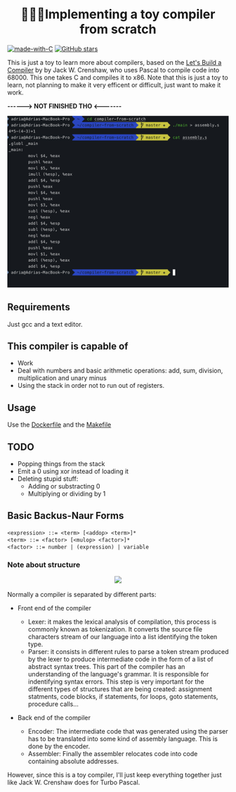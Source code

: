 <h1 align="center"> 👷🏾‍♂️Implementing a toy compiler from scratch</h1>

[![made-with-C](https://img.shields.io/badge/Made%20with-C-1f425f.svg)](http://commonmark.org) [![GitHub stars](https://img.shields.io/github/stars/adriacabeza/compiler-from-scratch?style=social&label=Star&maxAge=2592000)](https://GitHub.com/adriacabeza/compiler-from-scratch/stargazers/)


This is just a toy to learn more about compilers, based on the [Let's Build a Compiler](https://compilers.iecc.com/crenshaw/tutor1.txt) by by Jack W. Crenshaw, who uses Pascal to compile code into 68000. This one takes C and compiles it to x86. Note that this is just a toy to learn, not planning to make it very efficent or difficult, just want to make it work.  

**------> NOT FINISHED THO <-------**

<img src="./docs/arithmetic.png"/>



## Requirements
Just gcc and a text editor.

## This compiler is capable of
- Work
- Deal with numbers and basic arithmetic operations: add, sum, division, multiplication and unary minus
- Using the stack in order not to run out of registers. 

## Usage
Use the [Dockerfile](./Dockerfile) and the [Makefile](./Makefile)

## TODO
- Popping things from the stack
- Emit a 0 using xor instead of loading it 
- Deleting stupid stuff:
	- Adding or substracting  0 
	- Multiplying or dividing by 1


## Basic Backus-Naur Forms

```
<expression> ::= <term> [<addop> <term>]*
<term> ::= <factor> [<mulop> <factor>]*
<factor> ::= number | (expression) | variable
```


### Note about structure
<p align="center"><img src="http://www.cs.man.ac.uk/~pjj/farrell/cmpgif01.gif"/></p>
Normally a compiler is separated by different parts:

- Front end of the compiler
	- Lexer: it makes the lexical analysis of compilation, this process is commonly known as tokenization. It converts the source file characters stream of our language into a list identifying the token type. 
	- Parser: it consists in different rules to parse a token stream produced by the lexer to produce intermediate code in the form of a list of abstract syntax trees. This part of the compiler has an understanding of the language's grammar. It is responsible for indentifying syntax errors. This step is very important for the different types of structures that are being created: assignment statments, code blocks, if statements, for loops, goto statements, procedure calls...

- Back end of the compiler
	- Encoder: The intermediate code that was generated using the parser has to be translated into some kind of assembly language. This is done by the encoder.  
	- Assembler: Finally the assembler relocates code into code containing absolute addresses. 

However, since this is a toy compiler, I'll just keep everything together just like Jack W. Crenshaw does for Turbo Pascal. 